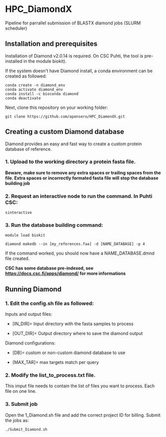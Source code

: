 # HPC_DiamondX
Pipeline for parrallel submission of BLASTX diamond jobs (SLURM scheduler)

## Installation and prerequisites

Installation of Diamond v2.0.14 is required. On CSC Puhti, the tool is pre-installed in the module biokit).

If the system doesn't have Diamond install, a conda environment can be created as followed: 

```
conda create -n diamond_env
conda activate diamond_env
conda install -c bioconda diamond
conda deactivate
```

Next, clone this repository on your working folder:

```
git clone https://github.com/aponsero/HPC_DiamondX.git
```

## Creating a custom Diamond database

Diamond provides an easy and fast way to create a custom protein database of reference.

### 1. Upload to the working directory a protein fasta file. 

**Beware, make sure to remove any extra spaces or trailing spaces from the file. Extra spaces or incorrectly formated fasta file will stop the database building job**

### 2. Request an interactive node to run the command. In Puhti CSC:

```
sinteractive
```

### 3. Run the database building command:

```
module load biokit

diamond makedb --in [my_references.faa] -d [NAME_DATABASE] -p 4
``` 

If the command worked, you should now have a NAME_DATABASE.dmnd file created.

**CSC has some database pre-indexed, see https://docs.csc.fi/apps/diamond/ for more informations**

## Running Diamond

### 1. Edit the config.sh file as followed:

Inputs and output files:

- [IN_DIR]= Input directory with the fasta samples to process

- [OUT_DIR]= Output directory where to save the diamond output

Diamond configurations:

- [DB]= custom or non-custom diamond database to use

- [MAX_TAR]= max targets match per query

### 2. Modify the list_to_process.txt file.

This imput file needs to contain the list of files you want to process. Each file on one line.

### 3. Submit job

Open the 1_Diamond.sh file and add the correct project ID for billing.
Submit the jobs as:

```
./Submit_Diamond.sh
```


